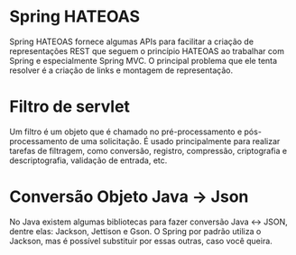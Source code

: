 # Spring HATEOAS

Spring HATEOAS fornece algumas APIs para facilitar a criação de representações REST que seguem o princípio HATEOAS ao trabalhar com Spring e especialmente Spring MVC. O principal problema que ele tenta resolver é a criação de links e montagem de representação.

# Filtro de servlet

Um filtro é um objeto que é chamado no pré-processamento e pós-processamento de uma solicitação.
É usado principalmente para realizar tarefas de filtragem, como conversão, registro, compressão, criptografia e descriptografia, validação de entrada, etc.

# Conversão Objeto Java -> Json

No Java existem algumas bibliotecas para fazer conversão Java <-> JSON, dentre elas: Jackson, Jettison e Gson.
O Spring por padrão utiliza o Jackson, mas é possível substituir por essas outras, caso você queira.
